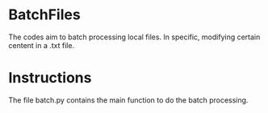 # BatchFiles
The codes aim to batch processing local files. In specific, modifying certain centent in a .txt file. 

# Instructions
  The file batch.py contains the main function to do the batch processing. 

